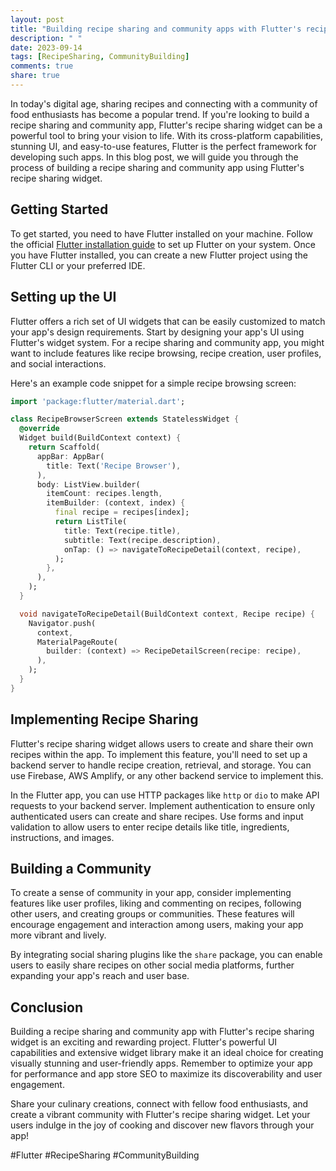 ```yaml
---
layout: post
title: "Building recipe sharing and community apps with Flutter's recipe sharing widget"
description: " "
date: 2023-09-14
tags: [RecipeSharing, CommunityBuilding]
comments: true
share: true
---
```


In today's digital age, sharing recipes and connecting with a community of food enthusiasts has become a popular trend. If you're looking to build a recipe sharing and community app, Flutter's recipe sharing widget can be a powerful tool to bring your vision to life. With its cross-platform capabilities, stunning UI, and easy-to-use features, Flutter is the perfect framework for developing such apps. In this blog post, we will guide you through the process of building a recipe sharing and community app using Flutter's recipe sharing widget.

## Getting Started

To get started, you need to have Flutter installed on your machine. Follow the official [Flutter installation guide](https://flutter.dev/docs/get-started/install) to set up Flutter on your system. Once you have Flutter installed, you can create a new Flutter project using the Flutter CLI or your preferred IDE.

## Setting up the UI

Flutter offers a rich set of UI widgets that can be easily customized to match your app's design requirements. Start by designing your app's UI using Flutter's widget system. For a recipe sharing and community app, you might want to include features like recipe browsing, recipe creation, user profiles, and social interactions.

Here's an example code snippet for a simple recipe browsing screen:

```dart
import 'package:flutter/material.dart';

class RecipeBrowserScreen extends StatelessWidget {
  @override
  Widget build(BuildContext context) {
    return Scaffold(
      appBar: AppBar(
        title: Text('Recipe Browser'),
      ),
      body: ListView.builder(
        itemCount: recipes.length,
        itemBuilder: (context, index) {
          final recipe = recipes[index];
          return ListTile(
            title: Text(recipe.title),
            subtitle: Text(recipe.description),
            onTap: () => navigateToRecipeDetail(context, recipe),
          );
        },
      ),
    );
  }

  void navigateToRecipeDetail(BuildContext context, Recipe recipe) {
    Navigator.push(
      context,
      MaterialPageRoute(
        builder: (context) => RecipeDetailScreen(recipe: recipe),
      ),
    );
  }
}
```

## Implementing Recipe Sharing

Flutter's recipe sharing widget allows users to create and share their own recipes within the app. To implement this feature, you'll need to set up a backend server to handle recipe creation, retrieval, and storage. You can use Firebase, AWS Amplify, or any other backend service to implement this.

In the Flutter app, you can use HTTP packages like `http` or `dio` to make API requests to your backend server. Implement authentication to ensure only authenticated users can create and share recipes. Use forms and input validation to allow users to enter recipe details like title, ingredients, instructions, and images.

## Building a Community

To create a sense of community in your app, consider implementing features like user profiles, liking and commenting on recipes, following other users, and creating groups or communities. These features will encourage engagement and interaction among users, making your app more vibrant and lively.

By integrating social sharing plugins like the `share` package, you can enable users to easily share recipes on other social media platforms, further expanding your app's reach and user base.

## Conclusion

Building a recipe sharing and community app with Flutter's recipe sharing widget is an exciting and rewarding project. Flutter's powerful UI capabilities and extensive widget library make it an ideal choice for creating visually stunning and user-friendly apps. Remember to optimize your app for performance and app store SEO to maximize its discoverability and user engagement.

Share your culinary creations, connect with fellow food enthusiasts, and create a vibrant community with Flutter's recipe sharing widget. Let your users indulge in the joy of cooking and discover new flavors through your app!

#Flutter #RecipeSharing #CommunityBuilding